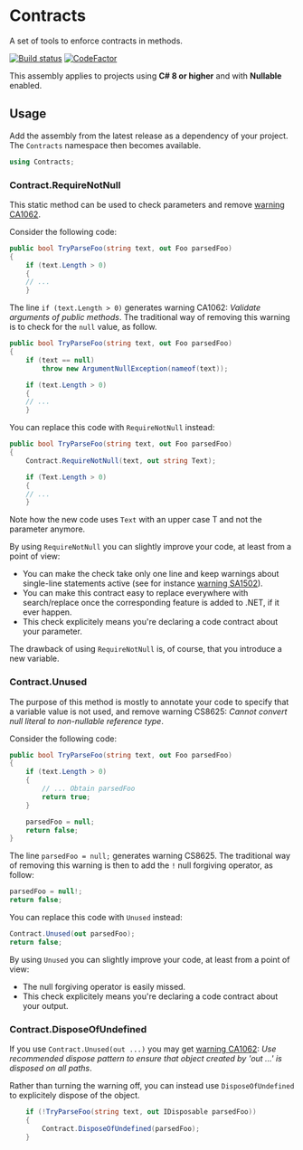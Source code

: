 # Contracts
A set of tools to enforce contracts in methods.

[![Build status](https://ci.appveyor.com/api/projects/status/i7n5qgflgtbvaj1n?svg=true)](https://ci.appveyor.com/project/dlebansais/contracts) [![CodeFactor](https://www.codefactor.io/repository/github/dlebansais/contracts/badge)](https://www.codefactor.io/repository/github/dlebansais/contracts)

This assembly applies to projects using **C# 8 or higher** and with **Nullable** enabled.

## Usage

Add the assembly from the latest release as a dependency of your project. The `Contracts` namespace then becomes available.

````csharp
using Contracts;
````
    
### Contract.RequireNotNull

This static method can be used to check parameters and remove [warning CA1062](https://docs.microsoft.com/en-us/visualstudio/code-quality/ca1062).

Consider the following code:

````csharp
public bool TryParseFoo(string text, out Foo parsedFoo)
{
    if (text.Length > 0)
    {
	// ...
    }
````

The line `if (text.Length > 0)` generates warning CA1062: *Validate arguments of public methods*. The traditional way of removing this warning is to check for the `null` value, as follow.

````csharp
public bool TryParseFoo(string text, out Foo parsedFoo)
{
    if (text == null)
        throw new ArgumentNullException(nameof(text));

    if (text.Length > 0)
    {
	// ...
    }
````

You can replace this code with `RequireNotNull` instead:

````csharp
public bool TryParseFoo(string text, out Foo parsedFoo)
{
    Contract.RequireNotNull(text, out string Text);

    if (Text.Length > 0)
    {
	// ...
    }
````

Note how the new code uses `Text` with an upper case T and not the parameter anymore.

By using `RequireNotNull` you can slightly improve your code, at least from a point of view:

+ You can make the check take only one line and keep warnings about single-line statements active (see for instance [warning SA1502](https://github.com/DotNetAnalyzers/StyleCopAnalyzers/blob/master/documentation/SA1502.md)).
+ You can make this contract easy to replace everywhere with search/replace once the corresponding feature is added to .NET, if it ever happen.
+ This check explicitely means you're declaring a code contract about your parameter.

The drawback of using `RequireNotNull` is, of course, that you introduce a new variable.

### Contract.Unused

The purpose of this method is mostly to annotate your code to specify that a variable value is not used, and remove warning CS8625: *Cannot convert null literal to non-nullable reference type*.

Consider the following code:

````csharp
public bool TryParseFoo(string text, out Foo parsedFoo)
{
    if (text.Length > 0)
    {
        // ... Obtain parsedFoo
        return true;
    }

    parsedFoo = null;
    return false;
}
````

The line `parsedFoo = null;` generates warning CS8625. The traditional way of removing this warning is then to add the `!` null forgiving operator, as follow:

````csharp
parsedFoo = null!;
return false;
````

You can replace this code with `Unused` instead:

````csharp
Contract.Unused(out parsedFoo);
return false;
````

By using `Unused` you can slightly improve your code, at least from a point of view:

+ The null forgiving operator is easily missed.
+ This check explicitely means you're declaring a code contract about your output.

### Contract.DisposeOfUndefined

If you use `Contract.Unused(out ...)` you may get [warning CA1062](https://docs.microsoft.com/en-us/visualstudio/code-quality/ca2000): *Use recommended dispose pattern to ensure that object created by 'out ...' is disposed on all paths*.

Rather than turning the warning off, you can instead use `DisposeOfUndefined` to explicitely dispose of the object.

````csharp
	if (!TryParseFoo(string text, out IDisposable parsedFoo))
	{
		Contract.DisposeOfUndefined(parsedFoo);
	}
````